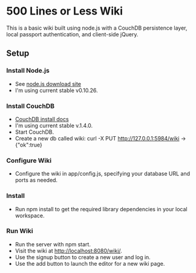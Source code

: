# 500 Lines or Less Wiki #

This is a basic wiki built using node.js with a CouchDB persistence layer, local passport authentication, and client-side jQuery.

## Setup ##

### Install Node.js ###
* See [node.js download site](http://nodejs.org/download/)
* I'm using current stable v0.10.26.

### Install CouchDB ###
* [CouchDB install docs](http://docs.couchdb.org/en/latest/install/index.html)
* I'm using current stable v.1.4.0.
* Start CouchDB.
* Create a new db called wiki:
  curl -X PUT http://127.0.0.1:5984/wiki -> {"ok":true}

### Configure Wiki ###
* Configure the wiki in app/config.js, specifying your database URL and ports as needed.

### Install ###
* Run npm install to get the required library dependencies in your local workspace.

### Run Wiki ###
* Run the server with npm start.
* Visit the wiki at [http://localhost:8080/wiki/](http://localhost:8080/wiki/).
* Use the signup button to create a new user and log in.
* Use the add button to launch the editor for a new wiki page.
